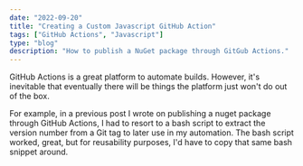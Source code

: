 ```yaml
---
date: "2022-09-20"
title: "Creating a Custom Javascript GitHub Action"
tags: ["GitHub Actions", "Javascript"]
type: "blog"
description: "How to publish a NuGet package through GitGub Actions."
---
```


GitHub Actions is a great platform to automate builds.
However, it's inevitable that eventually there will be things the platform just won't do out of the box.

For example, in a previous post I wrote on publishing a nuget package through GitHub Actions, I had to resort to a bash script to extract the version number from a Git tag to later use in my automation.
The bash script worked, great, but for reusability purposes, I'd have to copy that same bash snippet around.

